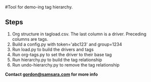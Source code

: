 #Tool for demo-ing tag hierarchy.

## Steps
1.  Org structure in tagload.csv.  The last column is a driver.  Preceding columns are tags.
2.  Build a config.py with token='abc123' and group=1234
3.  Run load.py to build the drivers and tags
4.  Run org-tags.py to set the driver to their base tag
5.  Run hierarchy.py to build the tag relationship
6.  Run undo-hierarchy.py to remove the tag relationship

**Contact gordon@samsara.com for more info**
